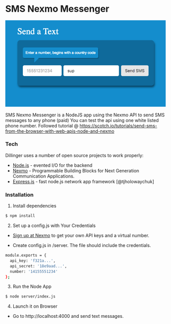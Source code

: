 # SMS Nexmo Messenger

[![N|Solid](https://github.com/KryptoCode/sms-node-nexmo-project/blob/master/public/images/smsproject.png?raw=true)](https://nodesource.com/products/nsolid)

SMS Nexmo Messenger is a NodeJS app using the Nexmo API to send SMS messages to any phone (paid) You can test the api using one white listed phone number. Followed tutorial @ https://scotch.io/tutorials/send-sms-from-the-browser-with-web-apis-node-and-nexmo

  
### Tech

Dillinger uses a number of open source projects to work properly:

* [Node.js](https://nodejs.org/en/) - evented I/O for the backend
* [Nexmo](https://www.nexmo.com) - Programmable Building Blocks for Next Generation Communication Applications.
* [Express.js](https://expressjs.com) - fast node.js network app framework [@tjholowaychuk]

### Installation

1. Install dependencies
```sh
$ npm install
```
2. Set up a config.js with Your Credentials

* [Sign up at Nexmo](https://dashboard.nexmo.com/sign-up) to get your own API keys and a virtual number.

* Create config.js in /server. The file should include the credentials.
```sh
module.exports = {
  api_key: 'f321a...',
  api_secret: '18e9aad...',
  number: '14155551234'
};
```
3. Run the Node App
```sh
$ node server/index.js
```
4. Launch it on Browser

* Go to http://localhost:4000 and send text messages.
